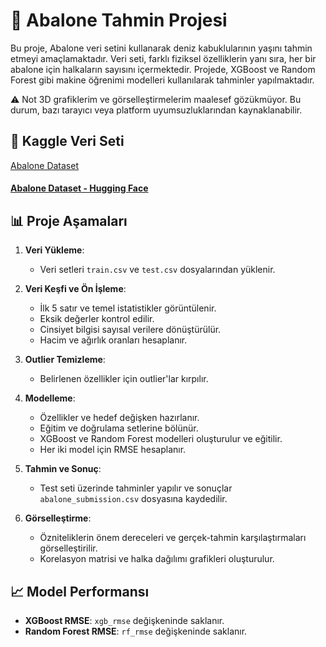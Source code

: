 # 🐚 Abalone Tahmin Projesi

Bu proje, Abalone veri setini kullanarak deniz kabuklularının yaşını tahmin etmeyi amaçlamaktadır. Veri seti, farklı fiziksel özelliklerin yanı sıra, her bir abalone için halkaların sayısını içermektedir. Projede, XGBoost ve Random Forest gibi makine öğrenimi modelleri kullanılarak tahminler yapılmaktadır.

⚠️ Not
3D grafiklerim ve görselleştirmelerim maalesef gözükmüyor. Bu durum, bazı tarayıcı veya platform uyumsuzluklarından kaynaklanabilir.

## 🔗 Kaggle Veri Seti
[Abalone Dataset](https://www.kaggle.com/datasets/rodolfomendes/abalone-dataset)

#### [Abalone Dataset - Hugging Face](https://huggingface.co/spaces/btulftma/abalone_dataset)

## 📊 Proje Aşamaları
1. **Veri Yükleme**:
   - Veri setleri `train.csv` ve `test.csv` dosyalarından yüklenir.
  
2. **Veri Keşfi ve Ön İşleme**:
   - İlk 5 satır ve temel istatistikler görüntülenir.
   - Eksik değerler kontrol edilir.
   - Cinsiyet bilgisi sayısal verilere dönüştürülür.
   - Hacim ve ağırlık oranları hesaplanır.

3. **Outlier Temizleme**:
   - Belirlenen özellikler için outlier'lar kırpılır.

4. **Modelleme**:
   - Özellikler ve hedef değişken hazırlanır.
   - Eğitim ve doğrulama setlerine bölünür.
   - XGBoost ve Random Forest modelleri oluşturulur ve eğitilir.
   - Her iki model için RMSE hesaplanır.

5. **Tahmin ve Sonuç**:
   - Test seti üzerinde tahminler yapılır ve sonuçlar `abalone_submission.csv` dosyasına kaydedilir.

6. **Görselleştirme**:
   - Özniteliklerin önem dereceleri ve gerçek-tahmin karşılaştırmaları görselleştirilir.
   - Korelasyon matrisi ve halka dağılımı grafikleri oluşturulur.

## 📈 Model Performansı
- **XGBoost RMSE**: `xgb_rmse` değişkeninde saklanır.
- **Random Forest RMSE**: `rf_rmse` değişkeninde saklanır.
